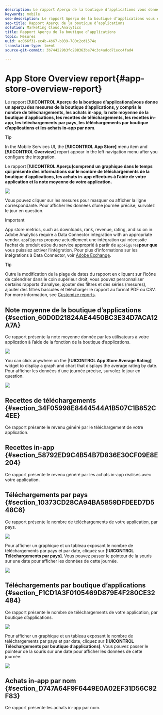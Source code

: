 ```yaml
---
description: Le rapport Aperçu de la boutique d’applications vous donne un aperçu des mesures de la boutique d’applications, y compris le nombre de téléchargements, les achats in-app, la note moyenne de la boutique d’applications, les recettes de téléchargements, les recettes in-app, les téléchargements par pays, les téléchargements par boutique d’applications et les achats in-app par nom.
keywords: mobile
seo-description: Le rapport Aperçu de la boutique d’applications vous donne un aperçu des mesures de la boutique d’applications, y compris le nombre de téléchargements, les achats in-app, la note moyenne de la boutique d’applications, les recettes de téléchargements, les recettes in-app, les téléchargements par pays, les téléchargements par boutique d’applications et les achats in-app par nom.
seo-title: Rapport Aperçu de la boutique d’applications
solution: Marketing Cloud,Analytics
title: Rapport Aperçu de la boutique d’applications
topic: Mesures
uuid: ac066f31-ec4b-4b67-b839-780c2cd1574e
translation-type: tm+mt
source-git-commit: 3b744229b3fc288363be74c3c4adcd71ecc4fad4

---
```



# App Store Overview report{#app-store-overview-report}

Le rapport **[!UICONTROL Aperçu de la boutique d’applications]vous donne un aperçu des mesures de la boutique d’applications, y compris le nombre de téléchargements, les achats in-app, la note moyenne de la boutique d’applications, les recettes de téléchargements, les recettes in-app, les téléchargements par pays, les téléchargements par boutique d’applications et les achats in-app par nom.**

>[!TIP]
>
>In the Mobile Services UI, the **[!UICONTROL App Store]** menu item and **[!UICONTROL Overview]** report appear in the left navigation menu after you configure the integration.

Le rapport **[!UICONTROL Aperçu]comprend un graphique dans le temps qui présente des informations sur le nombre de téléchargements de la boutique d’applications, les achats in-app effectués à l’aide de votre application et la note moyenne de votre application.**

![](assets/app_store_metrics.png)

Vous pouvez cliquer sur les mesures pour masquer ou afficher la ligne correspondante. Pour afficher les données d’une journée précise, survolez le jour en question.

>[!IMPORTANT]
>
>App store metrics, such as downloads, rank, revenue, rating, and so on in Adobe Analytics require a Data Connector integration with an appropriate vendor. `appFigures` propose actuellement une intégration qui nécessite l’achat du produit et/ou du service approprié à partir de `appFigures`**pour que** vous puissiez activer l’intégration. Pour plus d’informations sur les intégrations à Data Connector, voir [Adobe Exchange](https://www.adobeexchange.com/experiencecloud.html).

>[!TIP]
>
>Outre la modification de la plage de dates du rapport en cliquant sur l’icône de calendrier dans le coin supérieur droit, vous pouvez personnaliser certains rapports d’analyse, ajouter des filtres et des séries (mesures), ajouter des filtres bascules et télécharger le rapport au format PDF ou CSV. For more information, see [Customize reports](/help/using/usage/reports-customize/reports-customize.md).

## Note moyenne de la boutique d’applications {#section_60D0D21824AE4450BC3E34D7ACA12A7A}

Ce rapport présente la note moyenne donnée par les utilisateurs à votre application à l’aide de la fonction de la boutique d’applications.

![](assets/app_store_rating.png)

You can click anywhere on the **[!UICONTROL App Store Average Rating]** widget to display a graph and chart that displays the average rating by date. Pour afficher les données d’une journée précise, survolez le jour en question.

![](assets/app_store_downloads_detail.png)

## Recettes de téléchargements {#section_34F05998E8444544A1B507C1B852C4EE}

Ce rapport présente le revenu généré par le téléchargement de votre application.

## Recettes in-app {#section_58792ED9C4B54B7D836E30CF09E8E204}

Ce rapport présente le revenu généré par les achats in-app réalisés avec votre application.

## Téléchargements par pays {#section_10373CD28CA94BA5859DFDEED7D548C6}

Ce rapport présente le nombre de téléchargements de votre application, par pays.

![](assets/country.png)

Pour afficher un graphique et un tableau exposant le nombre de téléchargements par pays et par date, cliquez sur **[!UICONTROL Téléchargements par pays]**. Vous pouvez passer le pointeur de la souris sur une date pour afficher les données de cette journée.

![](assets/downloads_by_country.png)

## Téléchargements par boutique d’applications {#section_F1CD1A3F0105469D879E4F280CE32484}

Ce rapport présente le nombre de téléchargements de votre application, par boutique d’applications.

![](assets/app_store.png)

Pour afficher un graphique et un tableau exposant le nombre de téléchargements par pays et par date, cliquez sur **[!UICONTROL Téléchargements par boutique d’applications]**. Vous pouvez passer le pointeur de la souris sur une date pour afficher les données de cette journée.

![](assets/app_store_downloads_detail.png)

## Achats in-app par nom {#section_D747A64F9F6449E0A02EF31D56C92F83}

Ce rapport présente les achats in-app par nom.
